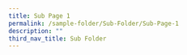 ```yaml
---
title: Sub Page 1
permalink: /sample-folder/Sub-Folder/Sub-Page-1
description: ""
third_nav_title: Sub Folder
---
```

